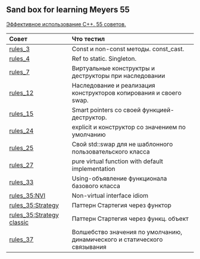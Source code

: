 ## Sand box for learning Meyers 55

[Эффективное использование С++. 55 советов.](https://yadi.sk/i/XnJfbd8Omop9hg)

| Совет  | Что тестил  | 
|:------------- |:--------------- |
| [rules_3](meyers55/rules_3/) | Const и non-const методы. const_cast. |
| [rules_4](meyers55/rules_4/) | Ref to static. Singleton. |
| [rules_7](meyers55/rules_7/) | Виртуальные конструктры и деструкторы при наследовании |
| [rules_12](meyers55/rules_12/) | Наследование и реализация конструкторов копирования и своего swap. |
| [rules_15](meyers55/rules_15/) | Smart pointers со своей функцией-деструктор. |
| [rules_24](meyers55/rules_24/) | explicit и конструктор со значением по умолчанию |
| [rules_25](meyers55/rules_25/) | Свой std::swap для не шаблонного пользовательского класса |
| [rules_27](meyers55/rules_27/) | pure virtual function with default implementation |
| [rules_33](meyers55/rules_33/) | Using-объявление функционала базового класса |
| [rules_35:NVI](meyers55/rules_35/NVI.h) | Non-virtual interface idiom |
| [rules_35:Strategy](meyers55/rules_35/strategy.h) | Паттерн Стартегия через функтор |
| [rules_35:Strategy classic](meyers55/rules_35/strategy_classic.h) | Паттерн Стартегия через функц. объект |
| [rules_37](meyers55/rules_37) | Волшебство значения по умолчанию, динамического и статического связывания |